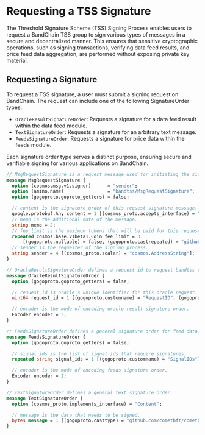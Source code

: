 # Requesting a TSS Signature

The Threshold Signature Scheme (TSS) Signing Process enables users to request a BandChain TSS group to sign various types of messages in a secure and decentralized manner. This ensures that sensitive cryptographic operations, such as signing transactions, verifying data feed results, and price feed data aggregation, are performed without exposing private key material.

## Requesting a Signature

To request a TSS signature, a user must submit a signing request on BandChain. The request can include one of the following SignatureOrder types:

- `OracleResultSignatureOrder`: Requests a signature for a data feed result within the data feed module.
- `TextSignatureOrder`: Requests a signature for an arbitrary text message.
- `FeedsSignatureOrder`: Requests a signature for price data within the feeds module.

Each signature order type serves a distinct purpose, ensuring secure and verifiable signing for various applications on BandChain.

```protobuf
// MsgRequestSignature is a request message used for initiating the signing process.
message MsgRequestSignature {
  option (cosmos.msg.v1.signer)      = "sender";
  option (amino.name)                = "bandtss/MsgRequestSignature";
  option (gogoproto.goproto_getters) = false;

  // content is the signature order of this request signature message.
  google.protobuf.Any content = 1 [(cosmos_proto.accepts_interface) = "Content"];
  // memo is the additional note of the message.
  string memo = 2;
  // fee_limit is the maximum tokens that will be paid for this request.
  repeated cosmos.base.v1beta1.Coin fee_limit = 3
      [(gogoproto.nullable) = false, (gogoproto.castrepeated) = "github.com/cosmos/cosmos-sdk/types.Coins"];
  // sender is the requester of the signing process.
  string sender = 4 [(cosmos_proto.scalar) = "cosmos.AddressString"];
}

// OracleResultSignatureOrder defines a request id to request bandtss signature from the oracle result.
message OracleResultSignatureOrder {
  option (gogoproto.goproto_getters) = false;

  // request_id is oracle's unique identifier for this oracle request.
  uint64 request_id = 1 [(gogoproto.customname) = "RequestID", (gogoproto.casttype) = "RequestID"];

  // encoder is the mode of encoding oracle result signature order.
  Encoder encoder = 3;
}

// FeedsSignatureOrder defines a general signature order for feed data.
message FeedsSignatureOrder {
  option (gogoproto.goproto_getters) = false;

  // signal_ids is the list of signal ids that require signatures.
  repeated string signal_ids = 1 [(gogoproto.customname) = "SignalIDs"];

  // encoder is the mode of encoding feeds signature order.
  Encoder encoder = 2;
}

// TextSignatureOrder defines a general text signature order.
message TextSignatureOrder {
  option (cosmos_proto.implements_interface) = "Content";

  // message is the data that needs to be signed.
  bytes message = 1 [(gogoproto.casttype) = "github.com/cometbft/cometbft/libs/bytes.HexBytes"];
}
```
